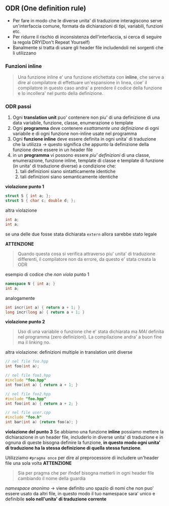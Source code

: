 ## ODR (One definition rule)
- Per fare in modo che le diverse unita' di traduzione interagiscono serve un'interfaccia comune, formata da dichiarazioni di tipi, variabili, funzioni etc.
- Per ridurre il rischio di inconsistenza dell'interfaccia, si cerca di seguire la regola DRY(Don't Repeat Yourself)
- Banalmente si tratta di usare gli header file includendoli nei sorgenti che li utilizzano

### Funzioni inline
>Una funzione inline e' una funzione etichettata con **inline**, che serve a dire al compilatore di effettuare un'espansione in linea, cioe' il compilatore in questo caso andra' a prendere il codice della funzione e lo incollera' nel punto della definizione.
### ODR passi
1. Ogni **translation unit** puo' contenere non piu' di una definizione di una data variabile, funzione, classe, enumerazione o template
2. Ogni **programma** deve contenere *esattamente una definizione* di ogni variabile e di ogni funzione non-inline usate nel programma 
3. Ogni **funzione inline** deve essere definita in ogni unita' di traduzione che la utilizza -> questo significa che appunto la definizione della funzione deve essere in un header file
4. in un **programma** vi possono essere *piu' definizioni* di una classe, enumerazione, funzione inline, template di classe e template di funzione (in unita' di traduzione diverse) a condizione che:
	1. tali definizioni siano sintatticamente identiche
	2. tali definizioni siano semanticamente identiche

**violazione punto 1**
```cpp
struct S { int a; };
struct S { char c; double d; };
```
altra violazione
```cpp
int a;
int a;
```
se una delle due fosse stata dichiarata `extern` allora sarebbe stato legale

**ATTENZIONE**
>Quando questa cosa si verifica attraverso piu' unita' di traduzione differenti, il compilatore non da errore, da questo e' stata creata la ODR

esempio di codice che *non viola* punto 1
```cpp
namespace N { int a; }
int a;
```
analogamente
```cpp
int incr(int a) { return a + 1; }
long incr(long a) { return a + 1; }
```


**violazione punto 2**
>Uso di una variabile  o funzione che e' stata dichiarata ma *MAI* definita nel programma (zero definizioni). La compilazione andra' a buon fine ma il linking no.

altra violazione: definizioni multiple in translation unit diverse
```cpp
// nel file foo.hpp
int foo(int a);

// nel file foo1.hpp
#include "foo.hpp"
int foo(int a) { return a + 1; }

// nel file foo2.hpp
#include "foo.hpp"
int foo(int a) { return a + 2; }

// nel file user.cpp
#include "foo.h"
int bar(int a) {return foo(a); }
```

**violazione del punto 3**
Se abbiamo una funzione **inline** possiamo mettere la dichiarazione in un header file, includerlo in diverse unita' di traduzione e in ognuna di queste bisogna definire la funzione, **in questo modo ogni unita' di traduzione ha la stessa definizione di quella stessa funzione**.


Utilizziamo `#pragma once` per dire al preprocessore di includere un'header file una sola volta
**ATTENZIONE**
>Sia per pragma che per ifndef bisogna metterli in ogni header file cambiando il nome della guardia

*namespace anonimo* -> viene definito uno spazio di nomi che non puo' essere usato da altri file, in questo modo il tuo namespace sara' unico e definibile **solo nell'unita' di traduzione corrente**